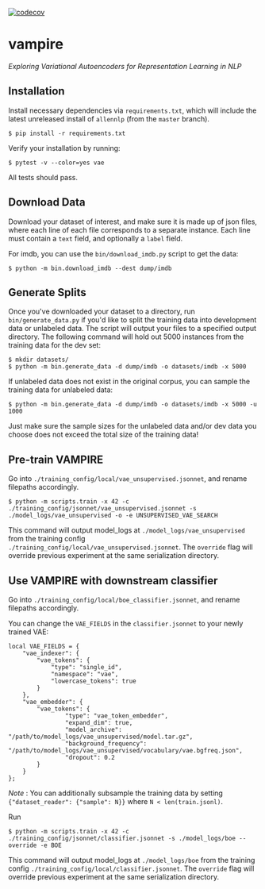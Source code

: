 [![codecov](https://codecov.io/gh/allenai/vae/branch/master/graph/badge.svg?token=NOriF2Rm8p)](https://codecov.io/gh/allenai/vae)

# vampire

*Exploring Variational Autoencoders for Representation Learning in NLP*


## Installation

Install necessary dependencies via `requirements.txt`, which will include the latest unreleased install of `allennlp` (from the `master` branch).

```
$ pip install -r requirements.txt
```

Verify your installation by running: 

```
$ pytest -v --color=yes vae
```

All tests should pass.

## Download Data

Download your dataset of interest, and make sure it is made up of json files, where each line of each file corresponds to a separate instance. Each line must contain a `text` field, and optionally a `label` field.

For imdb, you can use the `bin/download_imdb.py` script to get the data:

```
$ python -m bin.download_imdb --dest dump/imdb
```

## Generate Splits
Once you've downloaded your dataset to a directory, run `bin/generate_data.py` if you'd like to split the training data into development data or unlabeled data. The script will output your files to a specified output directory. The following command will hold out 5000 instances from the training data for the dev set:

```
$ mkdir datasets/
$ python -m bin.generate_data -d dump/imdb -o datasets/imdb -x 5000
```

If unlabeled data does not exist in the original corpus, you can sample the training data for unlabeled data:

```
$ python -m bin.generate_data -d dump/imdb -o datasets/imdb -x 5000 -u 1000
```

Just make sure the sample sizes for the unlabeled data and/or dev data you choose does not exceed the total size of the training data!


## Pre-train VAMPIRE

Go into `./training_config/local/vae_unsupervised.jsonnet`, and rename filepaths accordingly.

```
$ python -m scripts.train -x 42 -c ./training_config/jsonnet/vae_unsupervised.jsonnet -s ./model_logs/vae_unsupervised -o -e UNSUPERVISED_VAE_SEARCH
```

This command will output model_logs at `./model_logs/vae_unsupervised` from the training config `./training_config/local/vae_unsupervised.jsonnet`. The `override` flag will override previous experiment at the same serialization directory.

## Use VAMPIRE with downstream classifier

Go into `./training_config/local/boe_classifier.jsonnet`, and rename filepaths accordingly.

You can change the `VAE_FIELDS` in the `classifier.jsonnet` to your newly trained VAE:

```
local VAE_FIELDS = {
    "vae_indexer": {
        "vae_tokens": {
            "type": "single_id",
            "namespace": "vae",
            "lowercase_tokens": true
        }
    },  
    "vae_embedder": {
        "vae_tokens": {
                "type": "vae_token_embedder",
                "expand_dim": true,
                "model_archive": "/path/to/model_logs/vae_unsupervised/model.tar.gz",
                "background_frequency": "/path/to/model_logs/vae_unsupervised/vocabulary/vae.bgfreq.json",
                "dropout": 0.2
        }
    }
};
```

*Note* : You can additionally subsample the training data by setting `{"dataset_reader": {"sample": N}}` where `N < len(train.jsonl)`.


Run

```
$ python -m scripts.train -x 42 -c ./training_config/jsonnet/classifier.jsonnet -s ./model_logs/boe --override -e BOE
```

This command will output model_logs at `./model_logs/boe` from the training config `./training_config/local/classifier.jsonnet`. The `override` flag will override previous experiment at the same serialization directory.

